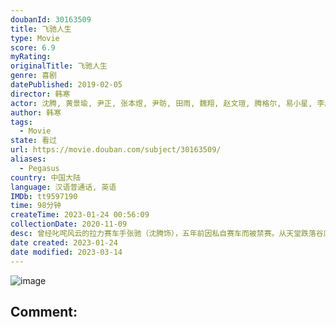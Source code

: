 ```yaml
---
doubanId: 30163509
title: 飞驰人生
type: Movie
score: 6.9
myRating: 
originalTitle: 飞驰人生
genre: 喜剧
datePublished: 2019-02-05
director: 韩寒
actor: 沈腾, 黄景瑜, 尹正, 张本煜, 尹昉, 田雨, 魏翔, 赵文瑄, 腾格尔, 易小星, 李庆誉, 高华阳, 刘帅良, 李玲玉, 何穗, 潘晓婷, 田原, 李春嫒, 冯绍峰, 王睿, 李微, 李兵, 刘丁菡, 范高翔, 徐才根, 沈南
author: 韩寒
tags:
  - Movie
state: 看过
url: https://movie.douban.com/subject/30163509/
aliases:
  - Pegasus
country: 中国大陆
language: 汉语普通话, 英语
IMDb: tt9597190
time: 98分钟
createTime: 2023-01-24 00:56:09
collectionDate: 2020-11-09
desc: 曾经叱咤风云的拉力赛车手张驰（沈腾饰），五年前因私自赛车而被禁赛。从天堂跌落谷底，张驰饱尝生活的艰辛。他忍辱负重，洗心革面，终于争取到了解禁的判决。在此之后，他重新找到亲如兄弟的领航员孙宇强（尹正...
date created: 2023-01-24
date modified: 2023-03-14
---
```


![image](p2542973862.jpg)

Comment:
---
